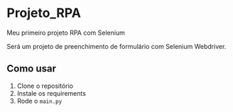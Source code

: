 # Projeto_RPA
Meu primeiro projeto RPA com Selenium

Será um projeto de preenchimento de formulário com Selenium Webdriver.

## Como usar

1. Clone o repositório
2. Instale os requirements
3. Rode o `main.py`